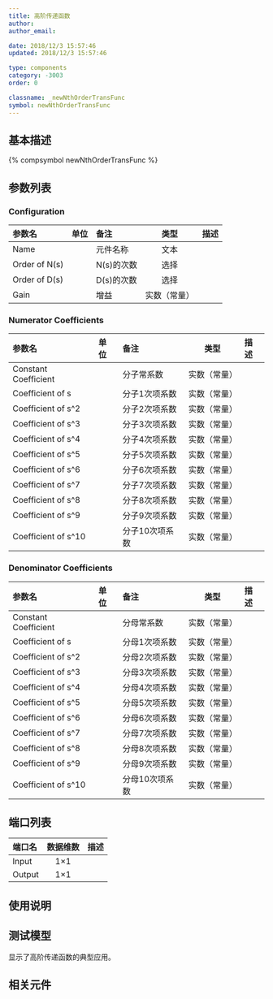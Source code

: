 ```yaml
---
title: 高阶传递函数
author: 
author_email:

date: 2018/12/3 15:57:46
updated: 2018/12/3 15:57:46

type: components
category: -3003
order: 0

classname: _newNthOrderTransFunc
symbol: newNthOrderTransFunc
---
```

## 基本描述
{% compsymbol newNthOrderTransFunc %}

## 参数列表
### Configuration
| 参数名 | 单位 | 备注 | 类型 | 描述 |
| :--- | :--- | :--- | :--: | :--- |
| Name |  | 元件名称 | 文本 |  |
| Order of N(s) |  | N(s)的次数 | 选择 |  |
| Order of D(s) |  | D(s)的次数 | 选择 |  |
| Gain |  | 增益 | 实数（常量） |  |

### Numerator Coefficients
| 参数名 | 单位 | 备注 | 类型 | 描述 |
| :--- | :--- | :--- | :--: | :--- |
| Constant Coefficient |  | 分子常系数 | 实数（常量） |  |
| Coefficient of s |  | 分子1次项系数 | 实数（常量） |  |
| Coefficient of s^2 |  | 分子2次项系数 | 实数（常量） |  |
| Coefficient of s^3 |  | 分子3次项系数 | 实数（常量） |  |
| Coefficient of s^4 |  | 分子4次项系数 | 实数（常量） |  |
| Coefficient of s^5 |  | 分子5次项系数 | 实数（常量） |  |
| Coefficient of s^6 |  | 分子6次项系数 | 实数（常量） |  |
| Coefficient of s^7 |  | 分子7次项系数 | 实数（常量） |  |
| Coefficient of s^8 |  | 分子8次项系数 | 实数（常量） |  |
| Coefficient of s^9 |  | 分子9次项系数 | 实数（常量） |  |
| Coefficient of s^10 |  | 分子10次项系数 | 实数（常量） |  |

### Denominator Coefficients
| 参数名 | 单位 | 备注 | 类型 | 描述 |
| :--- | :--- | :--- | :--: | :--- |
| Constant Coefficient |  | 分母常系数 | 实数（常量） |  |
| Coefficient of s |  | 分母1次项系数 | 实数（常量） |  |
| Coefficient of s^2 |  | 分母2次项系数 | 实数（常量） |  |
| Coefficient of s^3 |  | 分母3次项系数 | 实数（常量） |  |
| Coefficient of s^4 |  | 分母4次项系数 | 实数（常量） |  |
| Coefficient of s^5 |  | 分母5次项系数 | 实数（常量） |  |
| Coefficient of s^6 |  | 分母6次项系数 | 实数（常量） |  |
| Coefficient of s^7 |  | 分母7次项系数 | 实数（常量） |  |
| Coefficient of s^8 |  | 分母8次项系数 | 实数（常量） |  |
| Coefficient of s^9 |  | 分母9次项系数 | 实数（常量） |  |
| Coefficient of s^10 |  | 分母10次项系数 | 实数（常量） |  |


## 端口列表

| 端口名 | 数据维数 | 描述 |
| :--- | :--:  | :--- |
| Input | 1×1 | |                   
| Output | 1×1 | |                   

## 使用说明


## 测试模型
[<test name>](<test link>)显示了高阶传递函数的典型应用。

## 相关元件


